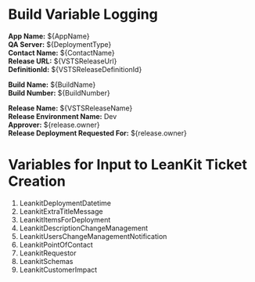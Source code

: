 # Build Variable Logging

**App Name:** ${AppName}  
**QA Server:** ${DeploymentType}  
**Contact Name:** ${ContactName}  
**Release URL:** ${VSTSReleaseUrl}  
**DefinitionId:** ${VSTSReleaseDefinitionId}  
  
   
**Build Name:** ${BuildName}  
**Build Number:** ${BuildNumber}  
  
**Release Name:** ${VSTSReleaseName}  
**Release Environment Name:** Dev  
**Approver:** ${release.owner}  
**Release Deployment Requested For:** ${release.owner}

# Variables for Input to LeanKit Ticket Creation
1. LeankitDeploymentDatetime
1. LeankitExtraTitleMessage
1. LeankitItemsForDeployment
1. LeankitDescriptionChangeManagement
1. LeankitUsersChangeManagementNotification
1. LeankitPointOfContact
1. LeankitRequestor
1. LeankitSchemas
1. LeankitCustomerImpact

